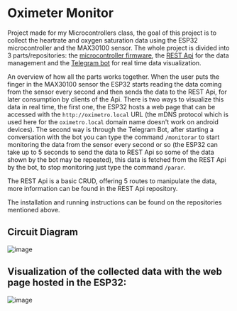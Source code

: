# Oximeter Monitor
Project made for my Microcontrollers class, the goal of this project is to collect the heartrate and oxygen saturation data using the ESP32 microcontroller
and the MAX30100 sensor. The whole project is divided into 3 parts/repositories: the [microcontroller firmware](https://github.com/LaBatata101/oximeter-esp32-firmware), the [REST Api](https://github.com/LaBatata101/oximeter-rest-api) for the data management and the [Telegram bot](https://github.com/LaBatata101/oximeter-telegram-bot) for real time data visualization.

An overview of how all the parts works together. When the user puts the finger in the MAX30100 sensor the ESP32 starts reading the data coming from the
sensor every second and then sends the data to the REST Api, for later consumption by clients of the Api. There is two ways to visualize this data in real time, 
the first one, the ESP32 hosts a web page that can be accessed with the `http://oximetro.local` URL (the mDNS protocol which is used here for the `oximetro.local` domain name doesn't work on android devices). The second way is through the Telegram Bot, after starting a conversation with the bot
you can type the command `/monitorar` to start monitoring the data from the sensor every second or so (the ESP32 can take up to 5 seconds to send the data to REST Api so some of the data shown by the bot may be repeated), this data is fetched from the REST Api by the bot, to stop monitoring just type the command `/parar`.

The REST Api is a basic CRUD, offering 5 routes to manipulate the data, more information can be found in the REST Api repository.

The installation and running instructions can be found on the repositories mentioned above.

## Circuit Diagram
![image](https://user-images.githubusercontent.com/20308796/185767820-c568fc87-07f3-4737-a4bf-cee4043f3049.png)

## Visualization of the collected data with the web page hosted in the ESP32:

![image](https://user-images.githubusercontent.com/20308796/185768137-be24fe47-a4ee-4b36-8247-a15a35b8b853.png)
